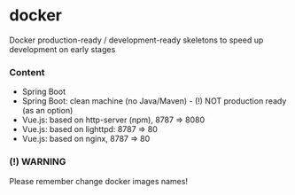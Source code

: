 # docker
Docker production-ready / development-ready skeletons to speed up development on early stages

### Content
* Spring Boot
* Spring Boot: clean machine (no Java/Maven) - (!) NOT production ready (as an option)
* Vue.js: based on http-server (npm), 8787 => 8080
* Vue.js: based on lighttpd: 8787 => 80
* Vue.js: based on nginx, 8787 => 80

### (!) WARNING
Please remember change docker images names!
